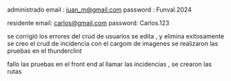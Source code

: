 #
administrado
email : juan_m@gmail.com
password : Funval.2024

residente
email:  carlos@gmail.com
password: Carlos.123

se corrigió los errores del crud de usuarios se edita , y elimina exitosamente 
se creo el crud de incidencia con el cargom de imagenes se realizaron las pruebas en el thunderclint

fallo las pruebas en el front end al llamar las incidencias , se crearon las rutas 
